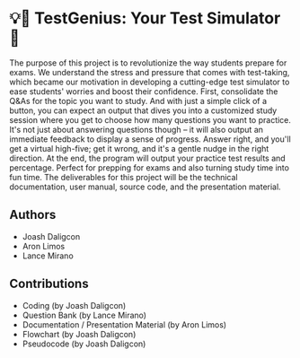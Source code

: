 # 💡🧠 TestGenius: Your Test Simulator 📝

The purpose of this project is to revolutionize the way students prepare for exams. We understand the stress and pressure that comes with test-taking, which became our motivation in developing a cutting-edge test simulator to ease students' worries and boost their confidence. First, consolidate the Q&As for the topic you want to study. And with just a simple click of a button, you can expect an output that dives you into a customized study session where you get to choose how many questions you want to practice. It's not just about answering questions though – it will also output an immediate feedback to display a sense of progress. Answer right, and you'll get a virtual high-five; get it wrong, and it's a gentle nudge in the right direction. At the end, the program will output your practice test results and percentage. Perfect for prepping for exams and also turning study time into fun time. The deliverables for this project will be the technical documentation, user manual, source code, and the presentation material.

## Authors

- Joash Daligcon
- Aron Limos
- Lance Mirano

## Contributions

- Coding (by Joash Daligcon)
- Question Bank (by Lance Mirano)
- Documentation / Presentation Material (by Aron Limos)
- Flowchart (by Joash Daligcon)
- Pseudocode (by Joash Daligcon)
